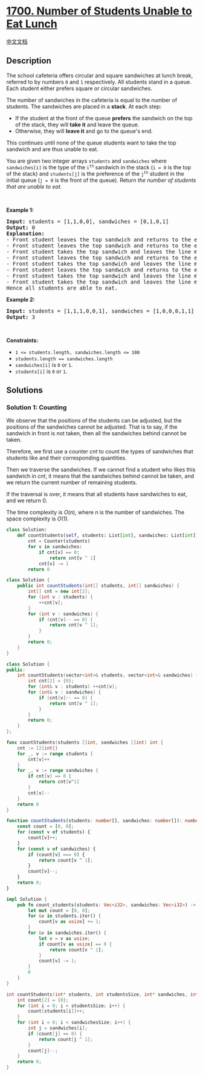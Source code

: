 # [1700. Number of Students Unable to Eat Lunch](https://leetcode.com/problems/number-of-students-unable-to-eat-lunch)

[中文文档](./solution/1700-1799/1700.Number%20of%20Students%20Unable%20to%20Eat%20Lunch/README.md)

<!-- tags:Stack,Queue,Array,Simulation -->

## Description

<p>The school cafeteria offers circular and square sandwiches at lunch break, referred to by numbers <code>0</code> and <code>1</code> respectively. All students stand in a queue. Each student either prefers square or circular sandwiches.</p>

<p>The number of sandwiches in the cafeteria is equal to the number of students. The sandwiches are placed in a <strong>stack</strong>. At each step:</p>

<ul>
	<li>If the student at the front of the queue <strong>prefers</strong> the sandwich on the top of the stack, they will <strong>take it</strong> and leave the queue.</li>
	<li>Otherwise, they will <strong>leave it</strong> and go to the queue&#39;s end.</li>
</ul>

<p>This continues until none of the queue students want to take the top sandwich and are thus unable to eat.</p>

<p>You are given two integer arrays <code>students</code> and <code>sandwiches</code> where <code>sandwiches[i]</code> is the type of the <code>i<sup>​​​​​​th</sup></code> sandwich in the stack (<code>i = 0</code> is the top of the stack) and <code>students[j]</code> is the preference of the <code>j<sup>​​​​​​th</sup></code> student in the initial queue (<code>j = 0</code> is the front of the queue). Return <em>the number of students that are unable to eat.</em></p>

<p>&nbsp;</p>
<p><strong class="example">Example 1:</strong></p>

<pre>
<strong>Input:</strong> students = [1,1,0,0], sandwiches = [0,1,0,1]
<strong>Output:</strong> 0<strong> 
Explanation:</strong>
- Front student leaves the top sandwich and returns to the end of the line making students = [1,0,0,1].
- Front student leaves the top sandwich and returns to the end of the line making students = [0,0,1,1].
- Front student takes the top sandwich and leaves the line making students = [0,1,1] and sandwiches = [1,0,1].
- Front student leaves the top sandwich and returns to the end of the line making students = [1,1,0].
- Front student takes the top sandwich and leaves the line making students = [1,0] and sandwiches = [0,1].
- Front student leaves the top sandwich and returns to the end of the line making students = [0,1].
- Front student takes the top sandwich and leaves the line making students = [1] and sandwiches = [1].
- Front student takes the top sandwich and leaves the line making students = [] and sandwiches = [].
Hence all students are able to eat.
</pre>

<p><strong class="example">Example 2:</strong></p>

<pre>
<strong>Input:</strong> students = [1,1,1,0,0,1], sandwiches = [1,0,0,0,1,1]
<strong>Output:</strong> 3
</pre>

<p>&nbsp;</p>
<p><strong>Constraints:</strong></p>

<ul>
	<li><code>1 &lt;= students.length, sandwiches.length &lt;= 100</code></li>
	<li><code>students.length == sandwiches.length</code></li>
	<li><code>sandwiches[i]</code> is <code>0</code> or <code>1</code>.</li>
	<li><code>students[i]</code> is <code>0</code> or <code>1</code>.</li>
</ul>

## Solutions

### Solution 1: Counting

We observe that the positions of the students can be adjusted, but the positions of the sandwiches cannot be adjusted. That is to say, if the sandwich in front is not taken, then all the sandwiches behind cannot be taken.

Therefore, we first use a counter $cnt$ to count the types of sandwiches that students like and their corresponding quantities.

Then we traverse the sandwiches. If we cannot find a student who likes this sandwich in $cnt$, it means that the sandwiches behind cannot be taken, and we return the current number of remaining students.

If the traversal is over, it means that all students have sandwiches to eat, and we return $0$.

The time complexity is $O(n)$, where $n$ is the number of sandwiches. The space complexity is $O(1)$.

<!-- tabs:start -->

```python
class Solution:
    def countStudents(self, students: List[int], sandwiches: List[int]) -> int:
        cnt = Counter(students)
        for v in sandwiches:
            if cnt[v] == 0:
                return cnt[v ^ 1]
            cnt[v] -= 1
        return 0
```

```java
class Solution {
    public int countStudents(int[] students, int[] sandwiches) {
        int[] cnt = new int[2];
        for (int v : students) {
            ++cnt[v];
        }
        for (int v : sandwiches) {
            if (cnt[v]-- == 0) {
                return cnt[v ^ 1];
            }
        }
        return 0;
    }
}
```

```cpp
class Solution {
public:
    int countStudents(vector<int>& students, vector<int>& sandwiches) {
        int cnt[2] = {0};
        for (int& v : students) ++cnt[v];
        for (int& v : sandwiches) {
            if (cnt[v]-- == 0) {
                return cnt[v ^ 1];
            }
        }
        return 0;
    }
};
```

```go
func countStudents(students []int, sandwiches []int) int {
	cnt := [2]int{}
	for _, v := range students {
		cnt[v]++
	}
	for _, v := range sandwiches {
		if cnt[v] == 0 {
			return cnt[v^1]
		}
		cnt[v]--
	}
	return 0
}
```

```ts
function countStudents(students: number[], sandwiches: number[]): number {
    const count = [0, 0];
    for (const v of students) {
        count[v]++;
    }
    for (const v of sandwiches) {
        if (count[v] === 0) {
            return count[v ^ 1];
        }
        count[v]--;
    }
    return 0;
}
```

```rust
impl Solution {
    pub fn count_students(students: Vec<i32>, sandwiches: Vec<i32>) -> i32 {
        let mut count = [0, 0];
        for &v in students.iter() {
            count[v as usize] += 1;
        }
        for &v in sandwiches.iter() {
            let v = v as usize;
            if count[v as usize] == 0 {
                return count[v ^ 1];
            }
            count[v] -= 1;
        }
        0
    }
}
```

```c
int countStudents(int* students, int studentsSize, int* sandwiches, int sandwichesSize) {
    int count[2] = {0};
    for (int i = 0; i < studentsSize; i++) {
        count[students[i]]++;
    }
    for (int i = 0; i < sandwichesSize; i++) {
        int j = sandwiches[i];
        if (count[j] == 0) {
            return count[j ^ 1];
        }
        count[j]--;
    }
    return 0;
}
```

<!-- tabs:end -->

<!-- end -->
